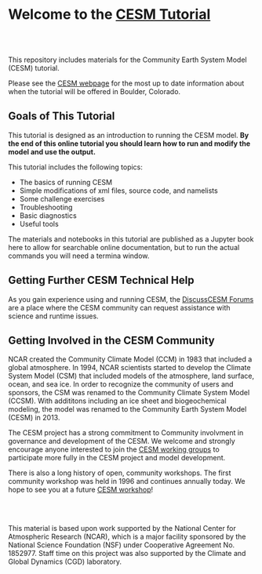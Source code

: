
# Welcome to the [CESM Tutorial](https://ncar.github.io/CESM-Tutorial/README.html)

<br><br>

This repository includes materials for the Community Earth System Model (CESM) tutorial. 

Please see the [CESM webpage](https://www.cesm.ucar.edu/events/tutorials) for the most up to date information about when the tutorial will be offered in Boulder, Colorado.

## Goals of This Tutorial
This tutorial is designed as an introduction to running the CESM model. **By the end of this online tutorial you should learn how to run and modify the model and use the output.** 

This tutorial includes the following topics:
* The basics of running CESM
* Simple modifications of xml files, source code, and namelists
* Some challenge exercises
* Troubleshooting
* Basic diagnostics
* Useful tools

The materials and notebooks in this tutorial are published as a Jupyter book here to allow for searchable online documentation, but to run the actual commands you will need a termina window. 

## Getting Further CESM Technical Help
As you gain experience using and running CESM, the [DiscussCESM Forums](https://bb.cgd.ucar.edu/cesm/) are a place where the CESM community can request assistance with science and runtime issues.

## Getting Involved in the CESM Community

NCAR created the Community Climate Model (CCM) in 1983 that included a global atmosphere. In 1994, NCAR scientists started to develop the Climate System Model (CSM) that included models of the atmosphere, land surface, ocean, and sea ice. In order to recognize the community of users and sponsors, the CSM was renamed to the Community Climate System Model (CCSM). With addititons including an ice sheet and biogeochemical modeling, the model was renamed to the Community Earth System Model (CESM) in 2013. 

The CESM project has a strong commitment to Community involvment in governance and development of the CESM. We welcome and strongly encourage anyone interested to join the [CESM working groups](https://www.cesm.ucar.edu/working-groups) to participate more fully in the CESM project and model development. 

There is also a long history of open, community workshops. The first community workshop was held in 1996 and continues annually today. We hope to see you at a future [CESM workshop](https://www.cesm.ucar.edu/events/workshops)!

<br><br>

<div>


This material is based upon work supported by the National Center for Atmospheric Research (NCAR), which is a major facility sponsored by the National Science Foundation (NSF) under Cooperative Agreement No. 1852977. Staff time on this project was also supported by the Climate and Global Dynamics (CGD) laboratory.
